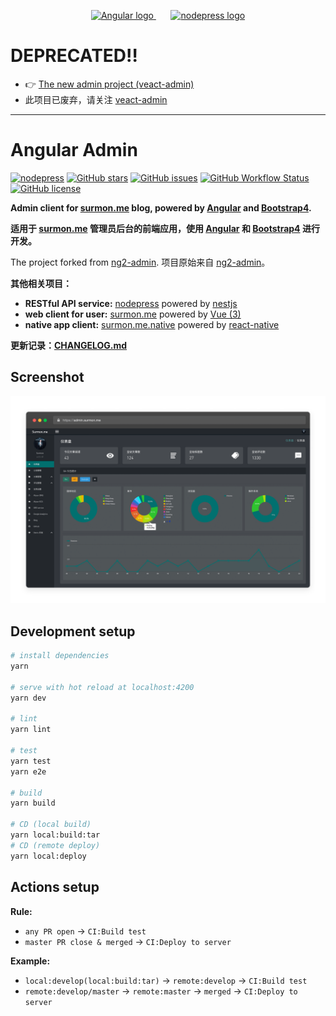 <p align="center">
  <a href="https://github.com/angular/angular" target="blank">
    <img src="https://angular.io/assets/images/logos/angular/angular.svg" height="90" alt="Angular logo" />
  </a>
  <span>&nbsp;&nbsp;&nbsp;&nbsp;&nbsp;</span>
  <a href="https://github.com/surmon-china/nodepress" target="blank">
    <img src="https://raw.githubusercontent.com/surmon-china/angular-admin/master/src/assets/images/profile/logo.png" height="90" alt="nodepress logo" />
  </a>
</p>

# DEPRECATED‼️

- 👉 [The new admin project (veact-admin)](https://github.com/surmon-china/veact-admin)
- 此项目已废弃，请关注 [veact-admin](https://github.com/surmon-china/veact-admin)

---

# Angular Admin

[![nodepress](https://img.shields.io/badge/NODE-PRESS-83BA2F?style=for-the-badge&labelColor=90C53F)](https://github.com/surmon-china/nodepress)
[![GitHub stars](https://img.shields.io/github/stars/surmon-china/angular-admin.svg?style=for-the-badge)](https://github.com/surmon-china/angular-admin/stargazers)
[![GitHub issues](https://img.shields.io/github/issues-raw/surmon-china/angular-admin.svg?style=for-the-badge)](https://github.com/surmon-china/angular-admin/issues)
[![GitHub Workflow Status](https://img.shields.io/github/workflow/status/surmon-china/angular-admin/Deploy?label=deploy&style=for-the-badge)](https://github.com/surmon-china/angular-admin/actions?query=workflow:%22Deploy%22)
[![GitHub license](https://img.shields.io/github/license/surmon-china/angular-admin.svg?style=for-the-badge)](https://github.com/surmon-china/angular-admin/blob/master/LICENSE)

**Admin client for [surmon.me](https://github.com/surmon-china/surmon.me) blog, powered by [Angular](https://github.com/angular/angular) and [Bootstrap4](https://github.com/twbs/bootstrap).** 

**适用于 [surmon.me](https://github.com/surmon-china/surmon.me) 管理员后台的前端应用，使用 [Angular](https://github.com/angular/angular) 和 [Bootstrap4](https://github.com/twbs/bootstrap) 进行开发。** 

The project forked from [ng2-admin](https://akveo.github.io/ng2-admin/). 项目原始来自 [ng2-admin](https://akveo.github.io/ng2-admin/)。


**其他相关项目：**
- **RESTful API service:** [nodepress](https://github.com/surmon-china/nodepress) powered by [nestjs](https://github.com/nestjs/nest)
- **web client for user:** [surmon.me](https://github.com/surmon-china/surmon.me) powered by [Vue (3)](https://vuejs.org/)
- **native app client:** [surmon.me.native](https://github.com/surmon-china/surmon.me.native) powered by [react-native](https://github.com/facebook/react-native)

**更新记录：[CHANGELOG.md](https://github.com/surmon-china/angular-admin/blob/master/CHANGELOG.md#changelog)**

## Screenshot

![](https://raw.githubusercontent.com/surmon-china/angular-admin/master/presses/dashboard-dark.png)


## Development setup

```bash
# install dependencies
yarn

# serve with hot reload at localhost:4200 
yarn dev

# lint
yarn lint

# test
yarn test
yarn e2e

# build
yarn build

# CD (local build)
yarn local:build:tar
# CD (remote deploy)
yarn local:deploy
```

## Actions setup

**Rule:**
- `any PR open` → `CI:Build test`
- `master PR close & merged` → `CI:Deploy to server`

**Example:**
- `local:develop(local:build:tar)` → `remote:develop` → `CI:Build test`
- `remote:develop/master` → `remote:master` → `merged` → `CI:Deploy to server`
